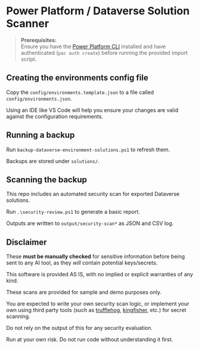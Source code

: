 # Power Platform / Dataverse Solution Scanner

> **Prerequisites:**  
> Ensure you have the [Power Platform CLI](https://learn.microsoft.com/power-platform/developer/cli/introduction) installed and have authenticated (`pac auth create`) before running the provided import script.

## Creating the environments config file

Copy the `config/environments.template.json` to a file called `config/environments.json`.

Using an IDE like VS Code will help you ensure your changes are valid against the configuration requirements.

## Running a backup

Run `backup-dataverse-environment-solutions.ps1` to refresh them.

Backups are stored under `solutions/`.

## Scanning the backup

This repo includes an automated security scan for exported Dataverse solutions.

Run `.\security-review.ps1` to generate a basic report.

Outputs are written to `output/security-scan*` as JSON and CSV log.

## Disclaimer

These **must be manually checked** for sensitive information before being sent to any AI tool, as they *will* contain potential keys/secrets.

This software is provided AS IS, with no implied or explicit warranties of any kind.

These scans are provided for sample and demo purposes only.

You are expected to write your own security scan logic, or implement your own using third party tools (such as [trufflehog](https://github.com/trufflesecurity/trufflehog), [kingfisher](https://github.com/mongodb/kingfisher), etc.) for secret scanning.

Do not rely on the output of this for any security evaluation.

Run at your own risk. Do not run code without understanding it first.
